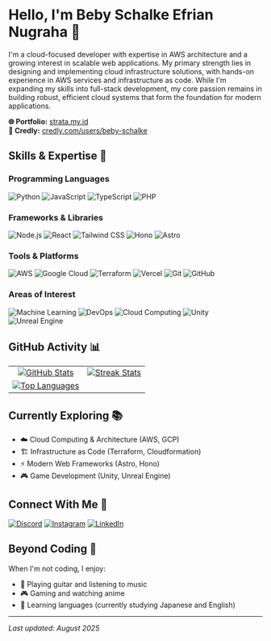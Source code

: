 # Hello, I'm Beby Schalke Efrian Nugraha 👋

I'm a cloud-focused developer with expertise in AWS architecture and a growing interest in scalable web applications. My primary strength lies in designing and implementing cloud infrastructure solutions, with hands-on experience in AWS services and infrastructure as code. While I'm expanding my skills into full-stack development, my core passion remains in building robust, efficient cloud systems that form the foundation for modern applications.

**🌐 Portfolio:** [strata.my.id](https://strata.my.id)  
**📜 Credly:** [credly.com/users/beby-schalke](https://www.credly.com/users/beby-schalke)

## Skills & Expertise 🚀

### Programming Languages
![Python](https://img.shields.io/badge/Python-3776AB?style=flat&logo=python&logoColor=white)
![JavaScript](https://img.shields.io/badge/JavaScript-F7DF1E?style=flat&logo=javascript&logoColor=black)
![TypeScript](https://img.shields.io/badge/TypeScript-3178C6?style=flat&logo=typescript&logoColor=white)
![PHP](https://img.shields.io/badge/PHP-777BB4?style=flat&logo=php&logoColor=white)

### Frameworks & Libraries
![Node.js](https://img.shields.io/badge/Node.js-339933?style=flat&logo=node.js&logoColor=white)
![React](https://img.shields.io/badge/React-61DAFB?style=flat&logo=react&logoColor=black)
![Tailwind CSS](https://img.shields.io/badge/Tailwind_CSS-38B2AC?style=flat&logo=tailwind-css&logoColor=white)
![Hono](https://img.shields.io/badge/Hono-FF6E30?style=flat&logo=hono&logoColor=white)
![Astro](https://img.shields.io/badge/Astro-FF5D01?style=flat&logo=astro&logoColor=white)

### Tools & Platforms
![AWS](https://img.shields.io/badge/AWS-232F3E?style=flat&logo=amazon-aws&logoColor=white)
![Google Cloud](https://img.shields.io/badge/Google_Cloud-4285F4?style=flat&logo=google-cloud&logoColor=white)
![Terraform](https://img.shields.io/badge/Terraform-7B42BC?style=flat&logo=terraform&logoColor=white)
![Vercel](https://img.shields.io/badge/Vercel-000000?style=flat&logo=vercel&logoColor=white)
![Git](https://img.shields.io/badge/Git-F05032?style=flat&logo=git&logoColor=white)
![GitHub](https://img.shields.io/badge/GitHub-181717?style=flat&logo=github&logoColor=white)

### Areas of Interest
![Machine Learning](https://img.shields.io/badge/Machine_Learning-FF6F00?style=flat&logo=tensorflow&logoColor=white)
![DevOps](https://img.shields.io/badge/DevOps-007396?style=flat&logo=devops&logoColor=white)
![Cloud Computing](https://img.shields.io/badge/Cloud_Computing-FF9900?style=flat&logo=cloud&logoColor=white)
![Unity](https://img.shields.io/badge/Unity-000000?style=flat&logo=unity&logoColor=white)
![Unreal Engine](https://img.shields.io/badge/Unreal_Engine-313131?style=flat&logo=unreal-engine&logoColor=white)

## GitHub Activity 📊

| | |
| :---: | :---: |
| [![GitHub Stats](https://github-readme-stats.vercel.app/api?username=desxtra&show_icons=true&theme=tokyonight)](https://github.com/desxtra) | [![Streak Stats](https://github-readme-streak-stats.herokuapp.com/?user=desxtra&theme=tokyonight)](https://github.com/desxtra) |
| [![Top Languages](https://github-readme-stats.vercel.app/api/top-langs/?username=desxtra&layout=compact&theme=tokyonight)](https://github.com/desxtra) | |

## Currently Exploring 📚

- ☁️ Cloud Computing & Architecture (AWS, GCP)
- 🏗️ Infrastructure as Code (Terraform, Cloudformation)
- ⚡ Modern Web Frameworks (Astro, Hono)
- 🎮 Game Development (Unity, Unreal Engine)

## Connect With Me 🤝

[![Discord](https://img.shields.io/badge/Discord-7289DA?style=for-the-badge&logo=discord&logoColor=white)](https://discord.com/users/destraxion)
[![Instagram](https://img.shields.io/badge/Instagram-E4405F?style=for-the-badge&logo=instagram&logoColor=white)](https://instagram.com/destraxion)
[![LinkedIn](https://img.shields.io/badge/LinkedIn-0077B5?style=for-the-badge&logo=linkedin&logoColor=white)](https://linkedin.com/in/beby-schalke)

## Beyond Coding 🎸

When I'm not coding, I enjoy:
- 🎸 Playing guitar and listening to music
- 🎮 Gaming and watching anime
- 📗 Learning languages (currently studying Japanese and English)

---

*Last updated: August 2025*
